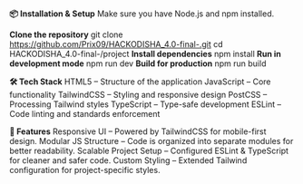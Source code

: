 **📦 Installation & Setup**
Make sure you have Node.js and npm installed.

**Clone the repository**
git clone https://github.com/Prix09/HACKODISHA_4.0-final-.git
cd HACKODISHA_4.0-final-/project
**Install dependencies**
npm install
**Run in development mode**
npm run dev
**Build for production**
npm run build


**🛠️ Tech Stack**
HTML5 – Structure of the application
JavaScript – Core functionality
TailwindCSS – Styling and responsive design
PostCSS – Processing Tailwind styles
TypeScript – Type-safe development
ESLint – Code linting and standards enforcement


**🚀 Features**
Responsive UI – Powered by TailwindCSS for mobile-first design.
Modular JS Structure – Code is organized into separate modules for better readability.
Scalable Project Setup – Configured ESLint & TypeScript for cleaner and safer code.
Custom Styling – Extended Tailwind configuration for project-specific styles.
